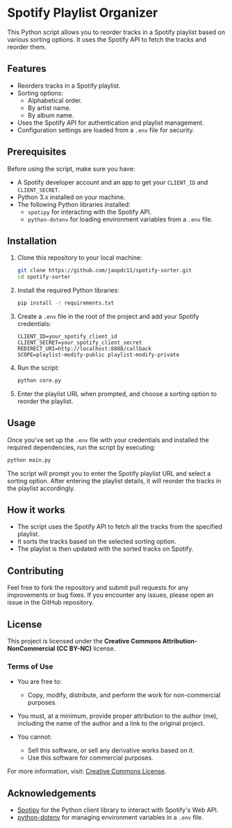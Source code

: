 # Spotify Playlist Organizer

This Python script allows you to reorder tracks in a Spotify playlist based on various sorting options. It uses the Spotify API to fetch the tracks and reorder them.

## Features

- Reorders tracks in a Spotify playlist.
- Sorting options:
  - Alphabetical order.
  - By artist name.
  - By album name.
- Uses the Spotify API for authentication and playlist management.
- Configuration settings are loaded from a `.env` file for security.

## Prerequisites

Before using the script, make sure you have:

- A Spotify developer account and an app to get your `CLIENT_ID` and `CLIENT_SECRET`.
- Python 3.x installed on your machine.
- The following Python libraries installed:
  - `spotipy` for interacting with the Spotify API.
  - `python-dotenv` for loading environment variables from a `.env` file.

## Installation

1. Clone this repository to your local machine:
    ```bash
    git clone https://github.com/jaopdc11/spotify-sorter.git
    cd spotify-sorter
    ```

2. Install the required Python libraries:
    ```bash
    pip install -r requirements.txt
    ```

3. Create a `.env` file in the root of the project and add your Spotify credentials:
    ```
    CLIENT_ID=your_spotify_client_id
    CLIENT_SECRET=your_spotify_client_secret
    REDIRECT_URI=http://localhost:8888/callback
    SCOPE=playlist-modify-public playlist-modify-private
    ```

4. Run the script:
    ```bash
    python core.py
    ```

5. Enter the playlist URL when prompted, and choose a sorting option to reorder the playlist.

## Usage

Once you've set up the `.env` file with your credentials and installed the required dependencies, run the script by executing:

```bash
python main.py
```

The script will prompt you to enter the Spotify playlist URL and select a sorting option. After entering the playlist details, it will reorder the tracks in the playlist accordingly.

## How it works

- The script uses the Spotify API to fetch all the tracks from the specified playlist.
- It sorts the tracks based on the selected sorting option.
- The playlist is then updated with the sorted tracks on Spotify.

## Contributing

Feel free to fork the repository and submit pull requests for any improvements or bug fixes. If you encounter any issues, please open an issue in the GitHub repository.

## License

This project is licensed under the **Creative Commons Attribution-NonCommercial (CC BY-NC)** license.

### Terms of Use

- You are free to:
  - Copy, modify, distribute, and perform the work for non-commercial purposes.
  
- You must, at a minimum, provide proper attribution to the author (me), including the name of the author and a link to the original project.

- You cannot:
  - Sell this software, or sell any derivative works based on it.
  - Use this software for commercial purposes.

For more information, visit: [Creative Commons License](https://creativecommons.org/licenses/by-nc/4.0/).

## Acknowledgements

- [Spotipy](https://github.com/plamere/spotipy) for the Python client library to interact with Spotify's Web API.
- [python-dotenv](https://github.com/theskumar/python-dotenv) for managing environment variables in a `.env` file.
